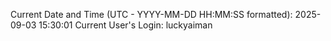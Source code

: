 Current Date and Time (UTC - YYYY-MM-DD HH:MM:SS formatted): 2025-09-03 15:30:01
Current User's Login: luckyaiman

